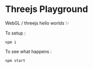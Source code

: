 # Threejs Playground

WebGL / threejs hello worlds ✨

To setup :

`npm i`

To see what happens :

`npm start`
